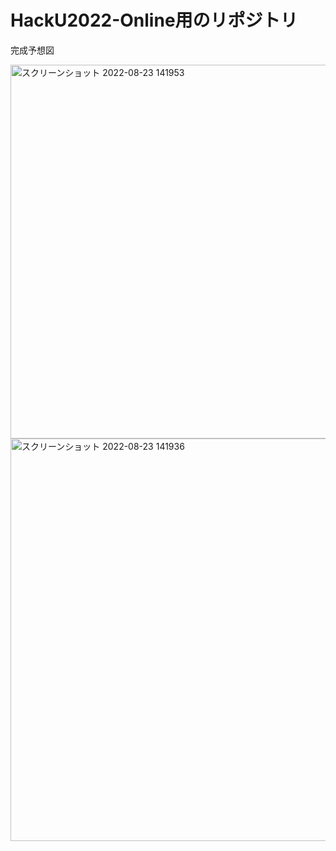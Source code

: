 # HackU2022-Online用のリポジトリ
完成予想図


<img width="598" alt="スクリーンショット 2022-08-23 141953" src="https://user-images.githubusercontent.com/70817864/186076283-49723bb0-9666-4f0c-9b5c-9d6da91b8f7c.png">
<img width="644" alt="スクリーンショット 2022-08-23 141936" src="https://user-images.githubusercontent.com/70817864/186076291-9f28d5c8-e52f-4fed-9809-a84cba76c2d7.png">

